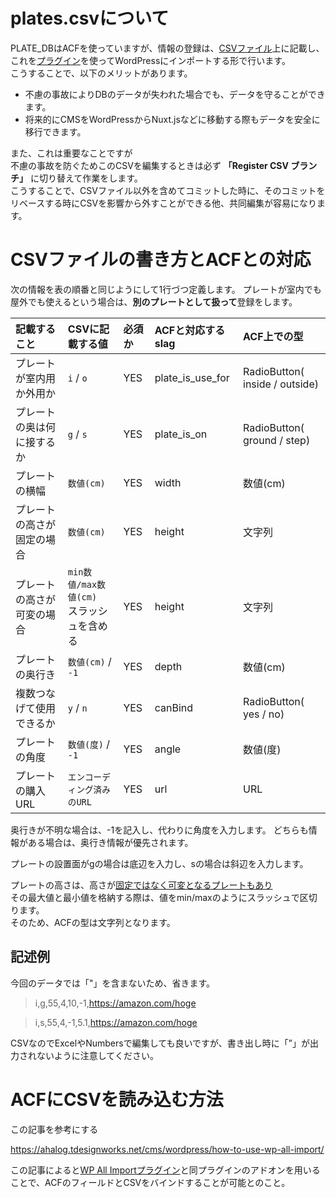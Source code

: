 # plates.csvについて

PLATE_DBはACFを使っていますが、情報の登録は、[CSVファイル](/Code/PLATE_DB/plates.csv)上に記載し、これを[プラグイン](http://www.wpallimport.com/)を使ってWordPressにインポートする形で行います。<br>
こうすることで、以下のメリットがあります。

- 不慮の事故によりDBのデータが失われた場合でも、データを守ることができます。
- 将来的にCMSをWordPressからNuxt.jsなどに移動する際もデータを安全に移行できます。

また、これは重要なことですが<br>
不慮の事故を防ぐためこのCSVを編集するときは必ず **「Register CSV ブランチ」** に切り替えて作業をします。<br>
こうすることで、CSVファイル以外を含めてコミットした時に、そのコミットをリベースする時にCSVを影響から外すことができる他、共同編集が容易になります。

# CSVファイルの書き方とACFとの対応

次の情報を表の順番と同じようにして1行づつ定義します。
プレートが室内でも屋外でも使えるという場合は、**別のプレートとして扱って**登録をします。

|記載すること|CSVに記載する値|必須か|ACFと対応するslag|ACF上での型|
|:-|:-|:-|:-|:-|
|プレートが室内用か外用か| `i` / `o`|YES|plate_is_use_for|RadioButton( inside / outside)|
|プレートの奥は何に接するか| `g` / `s` |YES|plate_is_on|RadioButton( ground / step)|
|プレートの横幅|`数値(cm)`|YES|width|数値(cm)|
|プレートの高さが固定の場合|`数値(cm)`|YES|height|文字列|
|プレートの高さが可変の場合|`min数値/max数値(cm)`<br>スラッシュを含める|YES|height|文字列|
|プレートの奥行き|`数値(cm)` / `-1`|YES|depth|数値(cm)|
|複数つなげて使用できるか|`y` / `n`|YES|canBind|RadioButton( yes / no)|
|プレートの角度|`数値(度)` / `-1`|YES|angle|数値(度)|
|プレートの購入URL|`エンコーディング済みのURL`|YES|url|URL|

奥行きが不明な場合は、-1を記入し、代わりに角度を入力します。
どちらも情報がある場合は、奥行き情報が優先されます。

プレートの設置面がgの場合は底辺を入力し、sの場合は斜辺を入力します。

プレートの高さは、高さが[固定ではなく可変となるプレートもあり](https://www.monotaro.com/g/01144824/)<br>
その最大値と最小値を格納する際は、値をmin/maxのようにスラッシュで区切ります。<br>
そのため、ACFの型は文字列となります。

## 記述例

今回のデータでは「"」を含まないため、省きます。

>i,g,55,4,10,-1,https://amazon.com/hoge

>i,s,55,4,-1,5.1,https://amazon.com/hoge

CSVなのでExcelやNumbersで編集しても良いですが、書き出し時に「”」が出力されないように注意してください。

# ACFにCSVを読み込む方法

この記事を参考にする

https://ahalog.tdesignworks.net/cms/wordpress/how-to-use-wp-all-import/

この記事によると[WP All Importプラグイン](http://www.wpallimport.com/)と同プラグインのアドオンを用いることで、ACFのフィールドとCSVをバインドすることが可能とのこと。